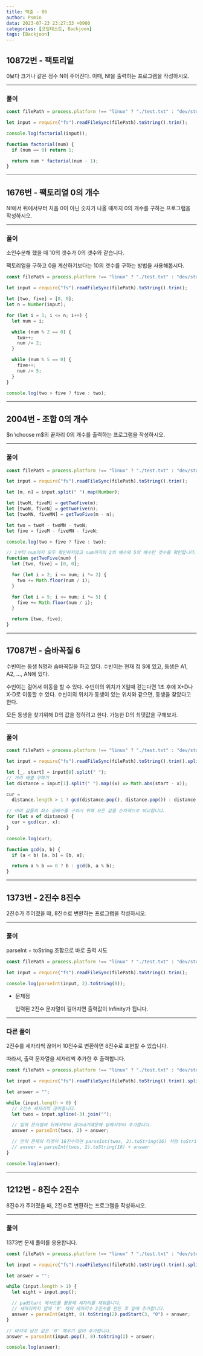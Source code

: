 ```yaml
---
title: 백준 - 06
author: Psmin
data: 2023-07-23 23:27:33 +0900
categories: [코딩테스트, Backjoon]
tags: [Backjoon]
---
```


## 10872번 - 팩토리얼

0보다 크거나 같은 정수 N이 주어진다. 이때, N!을 출력하는 프로그램을 작성하시오.

---

### 풀이

```js
const filePath = process.platform !== "linux" ? "./test.txt" : "dev/stdin";

let input = require("fs").readFileSync(filePath).toString().trim();

console.log(factorial(input));

function factorial(num) {
  if (num == 0) return 1;

  return num * factorial(num - 1);
}
```

---

## 1676번 - 팩토리얼 0의 개수

N!에서 뒤에서부터 처음 0이 아닌 숫자가 나올 때까지 0의 개수를 구하는 프로그램을 작성하시오.

---

### 풀이

소인수분해 했을 때 10의 갯수가 0의 갯수와 같습니다.

팩토리얼을 구하고 0을 계산하기보다는 10의 갯수를 구하는 방법을 사용해봅시다.

```js
const filePath = process.platform !== "linux" ? "./test.txt" : "dev/stdin";

let input = require("fs").readFileSync(filePath).toString().trim();

let [two, five] = [0, 0];
let n = Number(input);

for (let i = 1; i <= n; i++) {
  let num = i;

  while (num % 2 == 0) {
    two++;
    num /= 2;
  }

  while (num % 5 == 0) {
    five++;
    num /= 5;
  }
}

console.log(two > five ? five : two);
```

---

## 2004번 - 조합 0의 개수

$n \choose m$의 끝자리
$0$의 개수를 출력하는 프로그램을 작성하시오.

---

### 풀이

```js
const filePath = process.platform !== "linux" ? "./test.txt" : "dev/stdin";

let input = require("fs").readFileSync(filePath).toString().trim();

let [m, n] = input.split(" ").map(Number);

let [twoM, fiveM] = getTwoFive(m);
let [twoN, fiveN] = getTwoFive(n);
let [twoMN, fiveMN] = getTwoFive(m - n);

let two = twoM - twoMN - twoN;
let five = fiveM - fiveMN - fiveN;

console.log(two > five ? five : two);

// 1부터 num까지 모두 확인하지않고 num까지의 2의 배수와 5의 배수만 갯수를 확인합니다.
function getTwoFive(num) {
  let [two, five] = [0, 0];

  for (let i = 2; i <= num; i *= 2) {
    two += Math.floor(num / i);
  }

  for (let i = 5; i <= num; i *= 5) {
    five += Math.floor(num / i);
  }

  return [two, five];
}
```

---

## 17087번 - 숨바꼭질 6

수빈이는 동생 N명과 숨바꼭질을 하고 있다. 수빈이는 현재 점 S에 있고, 동생은 A1, A2, ..., AN에 있다.

수빈이는 걸어서 이동을 할 수 있다. 수빈이의 위치가 X일때 걷는다면 1초 후에 X+D나 X-D로 이동할 수 있다. 수빈이의 위치가 동생이 있는 위치와 같으면, 동생을 찾았다고 한다.

모든 동생을 찾기위해 D의 값을 정하려고 한다. 가능한 D의 최댓값을 구해보자.

---

### 풀이

```js
const filePath = process.platform !== "linux" ? "./test.txt" : "dev/stdin";

let input = require("fs").readFileSync(filePath).toString().trim().split("\n");

let [_, start] = input[0].split(" ");
// 거리 배열 구하기
let distance = input[1].split(" ").map((x) => Math.abs(start - x));

cur =
  distance.length > 1 ? gcd(distance.pop(), distance.pop()) : distance.pop();

// 여러 값들의 최소 공배수를 구하기 위해 모든 값을 순차적으로 비교합니다.
for (let x of distance) {
  cur = gcd(cur, x);
}

console.log(cur);

function gcd(a, b) {
  if (a < b) [a, b] = [b, a];

  return a % b == 0 ? b : gcd(b, a % b);
}
```

---

## 1373번 - 2진수 8진수

2진수가 주어졌을 떄, 8진수로 변환하는 프로그램을 작성하시오.

---

### 풀이

parseInt + toString 조합으로 바로 출력 시도

```js
const filePath = process.platform !== "linux" ? "./test.txt" : "dev/stdin";

let input = require("fs").readFileSync(filePath).toString().trim();

console.log(parseInt(input, 2).toString(8));
```

- 문제점

  입력된 2진수 문자열이 길어지면 출력값이 Infinity가 됩니다.

---

### 다른 풀이

2진수를 세자리씩 끊어서 10진수로 변환하면 8진수로 표현할 수 있습니다.

따라서, 출력 문자열을 세자리씩 추가한 후 출력합니다.

```js
const filePath = process.platform !== "linux" ? "./test.txt" : "dev/stdin";

let input = require("fs").readFileSync(filePath).toString().trim().split("");

let answer = "";

while (input.length > 0) {
  // 2진수 세자리씩 끊어줍니다.
  let twos = input.splice(-3).join("");

  // 입력 문자열의 뒤에서부터 끊어내기때문에 앞에서부터 추가합니다.
  answer = parseInt(twos, 2) + answer;

  // 만약 문제의 타겟이 16진수라면 parseInt(twos, 2).toString(16) 처럼 toString으로 타겟 진수로 변환해줍니다.
  // answer = parseInt(twos, 2).toString(16) + answer
}

console.log(answer);
```

---

## 1212번 - 8진수 2진수

8진수가 주어졌을 때, 2진수로 변환하는 프로그램을 작성하시오.

---

### 풀이

1373번 문제 풀이를 응용합니다.

```js
const filePath = process.platform !== "linux" ? "./test.txt" : "dev/stdin";

let input = require("fs").readFileSync(filePath).toString().trim().split("");

let answer = "";

while (input.length > 1) {
  let eight = input.pop();

  // padStart 메서드를 활용해 세자리를 채워줍니다.
  // 세자리까지 앞에 '0' 채워 세자리수 2진수를 만든 후 앞에 추가합니다.
  answer = parseInt(eight, 8).toString(2).padStart(3, "0") + answer;
}

// 마지막 남은 값은 '0' 채우기 없이 추가합니다.
answer = parseInt(input.pop(), 8).toString(2) + answer;

console.log(answer);
```
